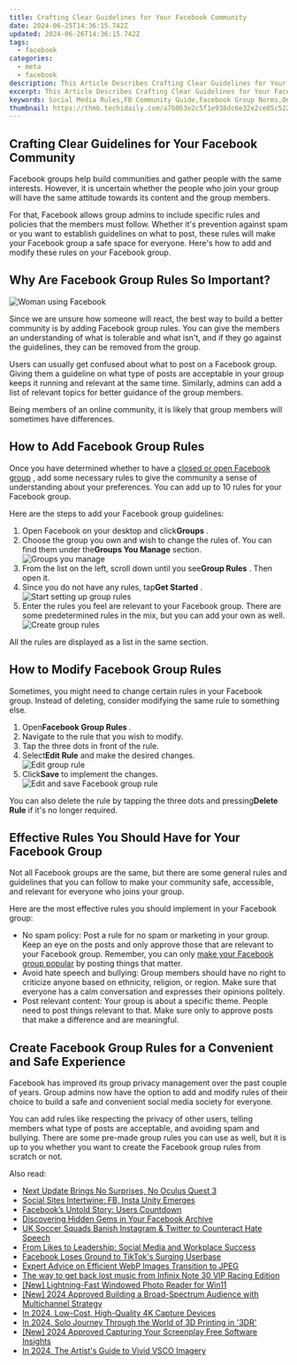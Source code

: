 ```yaml
---
title: Crafting Clear Guidelines for Your Facebook Community
date: 2024-06-25T14:36:15.742Z
updated: 2024-06-26T14:36:15.742Z
tags:
  - facebook
categories:
  - meta
  - facebook
description: This Article Describes Crafting Clear Guidelines for Your Facebook Community
excerpt: This Article Describes Crafting Clear Guidelines for Your Facebook Community
keywords: Social Media Rules,FB Community Guide,Facebook Group Norms,Online Engagement Tips,Digital Conduct Standards,Platform Behavior Policy,Networking Etiquette
thumbnail: https://thmb.techidaily.com/a7b063e2c5f1e938dc6e32e2ce85c52239dfc8e7739a5c0ead2c07ab91e735b6.png
---
```


## Crafting Clear Guidelines for Your Facebook Community

 Facebook groups help build communities and gather people with the same interests. However, it is uncertain whether the people who join your group will have the same attitude towards its content and the group members.

 For that, Facebook allows group admins to include specific rules and policies that the members must follow. Whether it's prevention against spam or you want to establish guidelines on what to post, these rules will make your Facebook group a safe space for everyone. Here's how to add and modify these rules on your Facebook group.

## Why Are Facebook Group Rules So Important?

![Woman using Facebook](https://static1.makeuseofimages.com/wordpress/wp-content/uploads/2022/11/Woman-using-Facebook.jpg)

 Since we are unsure how someone will react, the best way to build a better community is by adding Facebook group rules. You can give the members an understanding of what is tolerable and what isn't, and if they go against the guidelines, they can be removed from the group.

 Users can usually get confused about what to post on a Facebook group. Giving them a guideline on what type of posts are acceptable in your group keeps it running and relevant at the same time. Similarly, admins can add a list of relevant topics for better guidance of the group members.

 Being members of an online community, it is likely that group members will sometimes have differences.

## How to Add Facebook Group Rules

 Once you have determined whether to have a [closed or open Facebook group](https://www.makeuseof.com/tag/facebook-closed-secret-groups/) , add some necessary rules to give the community a sense of understanding about your preferences. You can add up to 10 rules for your Facebook group.

Here are the steps to add your Facebook group guidelines:

1. Open Facebook on your desktop and click**Groups** .
2. Choose the group you own and wish to change the rules of. You can find them under the**Groups You Manage** section.  
![Groups you manage](https://static1.makeuseofimages.com/wordpress/wp-content/uploads/2022/11/Groups-you-manage.jpg)
3. From the list on the left, scroll down until you see**Group Rules** . Then open it.
4. Since you do not have any rules, tap**Get Started** .  
![Start setting up group rules](https://static1.makeuseofimages.com/wordpress/wp-content/uploads/2022/11/Start-setting-up-group-rules.jpg)
5. Enter the rules you feel are relevant to your Facebook group. There are some predetermined rules in the mix, but you can add your own as well.  
![Create group rules](https://static1.makeuseofimages.com/wordpress/wp-content/uploads/2022/11/Create-group-rules.jpg)

All the rules are displayed as a list in the same section.

## How to Modify Facebook Group Rules

 Sometimes, you might need to change certain rules in your Facebook group. Instead of deleting, consider modifying the same rule to something else.

1. Open**Facebook Group Rules** .
2. Navigate to the rule that you wish to modify.
3. Tap the three dots in front of the rule.
4. Select**Edit Rule** and make the desired changes.  
![Edit group rule](https://static1.makeuseofimages.com/wordpress/wp-content/uploads/2022/11/Edit-group-rule.jpg)
5. Click**Save** to implement the changes.  
![Edit and save Facebook group rule](https://static1.makeuseofimages.com/wordpress/wp-content/uploads/2022/11/Edit-and-save-Facebook-group-rule.jpg)

 You can also delete the rule by tapping the three dots and pressing**Delete Rule** if it's no longer required.

## Effective Rules You Should Have for Your Facebook Group

 Not all Facebook groups are the same, but there are some general rules and guidelines that you can follow to make your community safe, accessible, and relevant for everyone who joins your group.

 Here are the most effective rules you should implement in your Facebook group:

* No spam policy: Post a rule for no spam or marketing in your group. Keep an eye on the posts and only approve those that are relevant to your Facebook group. Remember, you can only [make your Facebook group popular](https://www.makeuseof.com/tag/facebook-group-popular-weekly-facebook-tips/) by posting things that matter.
* Avoid hate speech and bullying: Group members should have no right to criticize anyone based on ethnicity, religion, or region. Make sure that everyone has a calm conversation and expresses their opinions politely.
* Post relevant content: Your group is about a specific theme. People need to post things relevant to that. Make sure only to approve posts that make a difference and are meaningful.

## Create Facebook Group Rules for a Convenient and Safe Experience

 Facebook has improved its group privacy management over the past couple of years. Group admins now have the option to add and modify rules of their choice to build a safe and convenient social media society for everyone.

 You can add rules like respecting the privacy of other users, telling members what type of posts are acceptable, and avoiding spam and bullying. There are some pre-made group rules you can use as well, but it is up to you whether you want to create the Facebook group rules from scratch or not.


<ins class="adsbygoogle"
     style="display:block"
     data-ad-format="autorelaxed"
     data-ad-client="ca-pub-7571918770474297"
     data-ad-slot="1223367746"></ins>



<ins class="adsbygoogle"
     style="display:block"
     data-ad-client="ca-pub-7571918770474297"
     data-ad-slot="8358498916"
     data-ad-format="auto"
     data-full-width-responsive="true"></ins>

<span class="atpl-alsoreadstyle">Also read:</span>
<div><ul>
<li><a href="https://facebook.techidaily.com/next-update-brings-no-surprises-no-oculus-quest-3/"><u>Next Update Brings No Surprises, No Oculus Quest 3</u></a></li>
<li><a href="https://facebook.techidaily.com/social-sites-intertwine-fb-insta-unity-emerges/"><u>Social Sites Intertwine: FB, Insta Unity Emerges</u></a></li>
<li><a href="https://facebook.techidaily.com/facebooks-untold-story-users-countdown/"><u>Facebook’s Untold Story: Users Countdown</u></a></li>
<li><a href="https://facebook.techidaily.com/discovering-hidden-gems-in-your-facebook-archive/"><u>Discovering Hidden Gems in Your Facebook Archive</u></a></li>
<li><a href="https://facebook.techidaily.com/uk-soccer-squads-banish-instagram-and-twitter-to-counteract-hate-speech/"><u>UK Soccer Squads Banish Instagram & Twitter to Counteract Hate Speech</u></a></li>
<li><a href="https://facebook.techidaily.com/from-likes-to-leadership-social-media-and-workplace-success/"><u>From Likes to Leadership: Social Media and Workplace Success</u></a></li>
<li><a href="https://facebook.techidaily.com/facebook-loses-ground-to-tiktoks-surging-userbase/"><u>Facebook Loses Ground to TikTok's Surging Userbase</u></a></li>
<li><a href="https://extra-information.techidaily.com/expert-advice-on-efficient-webp-images-transition-to-jpeg/"><u>Expert Advice on Efficient WebP Images Transition to JPEG</u></a></li>
<li><a href="https://techidaily.com/the-way-to-get-back-lost-music-from-infinix-note-30-vip-racing-edition-by-fonelab-android-recover-music/"><u>The way to get back lost music from Infinix Note 30 VIP Racing Edition</u></a></li>
<li><a href="https://extra-skills.techidaily.com/new-lightning-fast-windowed-photo-reader-for-win11/"><u>[New] Lightning-Fast Windowed Photo Reader for Win11</u></a></li>
<li><a href="https://facebook-video-share.techidaily.com/new-2024-approved-building-a-broad-spectrum-audience-with-multichannel-strategy/"><u>[New] 2024 Approved  Building a Broad-Spectrum Audience with Multichannel Strategy</u></a></li>
<li><a href="https://extra-support.techidaily.com/in-2024-low-cost-high-quality-4k-capture-devices/"><u>In 2024, Low-Cost, High-Quality 4K Capture Devices</u></a></li>
<li><a href="https://vp-tips.techidaily.com/in-2024-solo-journey-through-the-world-of-3d-printing-in-3dr/"><u>In 2024, Solo Journey Through the World of 3D Printing in '3DR'</u></a></li>
<li><a href="https://desktop-recording.techidaily.com/new-2024-approved-capturing-your-screenplay-free-software-insights/"><u>[New] 2024 Approved  Capturing Your Screenplay  Free Software Insights</u></a></li>
<li><a href="https://some-approaches.techidaily.com/in-2024-the-artists-guide-to-vivid-vsco-imagery/"><u>In 2024, The Artist's Guide to Vivid VSCO Imagery</u></a></li>
</ul></div>
